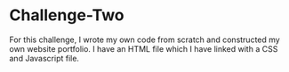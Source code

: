# Challenge-Two
For this challenge, I wrote my own code from scratch and constructed my own website portfolio. I have an HTML file which I have linked with a CSS and Javascript file.
